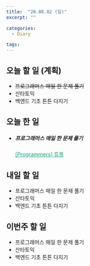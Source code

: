 ```yaml
---
title:  "20.08.02 (일)"
excerpt: ""

categories:
  - Diary

tags:
---
```


## 오늘 할 일 (계획)

- ~~프로그래머스 매일 한 문제 풀기~~
- 산타토익
- 백엔드 기초 튼튼 다지기

## 오늘 한 일

- ##### 프로그래머스 매일 한 문제 풀기

  <a href="https://nam-ki-bok.github.io/quiz/Quiz_Tuple/" style="color:#0FA678">[Programmers] 튜플</a>

## 내일 할 일

- 프로그래머스 매일 한 문제 풀기
- 산타토익
- 백엔드 기초 튼튼 다지기

## 이번주 할 일

- 프로그래머스 매일 한 문제 풀기
- 산타토익
- 백엔드 기초 튼튼 다지기
